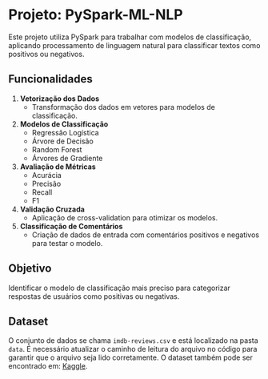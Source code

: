 # Projeto: PySpark-ML-NLP

Este projeto utiliza PySpark para trabalhar com modelos de classificação, aplicando processamento de linguagem natural para classificar textos como positivos ou negativos.

## Funcionalidades

1. **Vetorização dos Dados**
   - Transformação dos dados em vetores para modelos de classificação.
2. **Modelos de Classificação**
   - Regressão Logística
   - Árvore de Decisão
   - Random Forest
   - Árvores de Gradiente
3. **Avaliação de Métricas**
   - Acurácia
   - Precisão
   - Recall
   - F1
4. **Validação Cruzada**
   - Aplicação de cross-validation para otimizar os modelos.
5. **Classificação de Comentários**
   - Criação de dados de entrada com comentários positivos e negativos para testar o modelo.

## Objetivo

Identificar o modelo de classificação mais preciso para categorizar respostas de usuários como positivas ou negativas.

## Dataset

O conjunto de dados se chama `imdb-reviews.csv` e está localizado na pasta `data`. É necessário atualizar o caminho de leitura do arquivo no código para garantir que o arquivo seja lido corretamente. O dataset também pode ser encontrado em: [Kaggle](https://www.kaggle.com/datasets/luisfredgs/imdb-ptbr).
